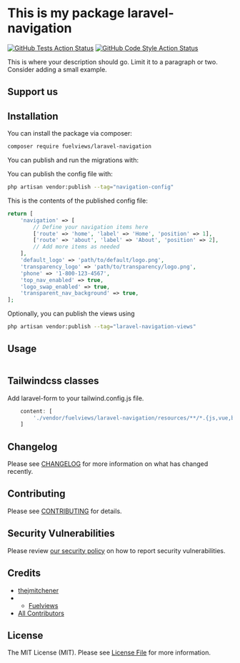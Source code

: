 # This is my package laravel-navigation

[![GitHub Tests Action Status](https://img.shields.io/github/actions/workflow/status/fuelviews/laravel-navigation/run-tests.yml?branch=main&label=tests&style=flat-square)](https://github.com/fuelviews/laravel-navigation/actions?query=workflow%3Arun-tests+branch%3Amain)
[![GitHub Code Style Action Status](https://img.shields.io/github/actions/workflow/status/fuelviews/laravel-navigation/fix-php-code-style-issues.yml?branch=main&label=code%20style&style=flat-square)](https://github.com/fuelviews/laravel-navigation/actions?query=workflow%3A"Fix+PHP+code+style+issues"+branch%3Amain)

This is where your description should go. Limit it to a paragraph or two. Consider adding a small example.

## Support us

## Installation

You can install the package via composer:

```bash
composer require fuelviews/laravel-navigation
```

You can publish and run the migrations with:

You can publish the config file with:

```bash
php artisan vendor:publish --tag="navigation-config"
```

This is the contents of the published config file:

```php
return [
    'navigation' => [
        // Define your navigation items here
        ['route' => 'home', 'label' => 'Home', 'position' => 1],
        ['route' => 'about', 'label' => 'About', 'position' => 2],
        // Add more items as needed
    ],
    'default_logo' => 'path/to/default/logo.png',
    'transparency_logo' => 'path/to/transparency/logo.png',
    'phone' => '1-800-123-4567',
    'top_nav_enabled' => true,
    'logo_swap_enabled' => true,
    'transparent_nav_background' => true,
];
```

Optionally, you can publish the views using

```bash
php artisan vendor:publish --tag="laravel-navigation-views"
```

## Usage

```php

```

## Tailwindcss classes

Add laravel-form to your tailwind.config.js file.

```javascript
    content: [
        './vendor/fuelviews/laravel-navigation/resources/**/*.{js,vue,blade.php}',
    ]
```

## Changelog

Please see [CHANGELOG](../laravel-middleware/CHANGELOG.md) for more information on what has changed recently.

## Contributing

Please see [CONTRIBUTING](CONTRIBUTING.md) for details.

## Security Vulnerabilities

Please review [our security policy](../../security/policy) on how to report security vulnerabilities.

## Credits

- [thejmitchener](https://github.com/thejmitchener)
- - [Fuelviews](https://github.com/fuelviews)
- [All Contributors](../../contributors)

## License

The MIT License (MIT). Please see [License File](LICENSE.md) for more information.
